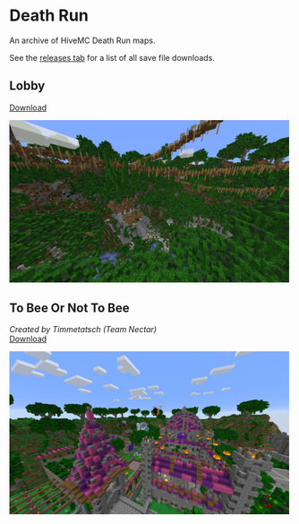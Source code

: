# Death Run

An archive of HiveMC Death Run maps.

See the [releases tab](https://github.com/Nixinova/HiveMC/tags) for a list of all save file downloads.

## Lobby
[Download](https://github.com/Nixinova/HiveMC/releases/tag/death-run-lobby)

<img src="lobby/screenshot.png" width="500px">

## To Bee Or Not To Bee
*Created by Timmetatsch (Team Nectar)*<br>
[Download](https://github.com/Nixinova/HiveMC/releases/tag/to-bee-or-not-to-bee)

<img src="to-bee-or-not-to-bee/screenshot.png" width="500px">
